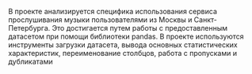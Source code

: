 В проекте анализируется специфика использования сервиса прослушивания музыки пользователями из Москвы и Санкт-Петербурга. Это достигается путем работы с предоставленным датасетом при помощи библиотеки pandas. В проекте используются инструменты загрузки датасета, вывода основных статистических характеристик, переименование столбцов, работа с пропусками и дубликатами
